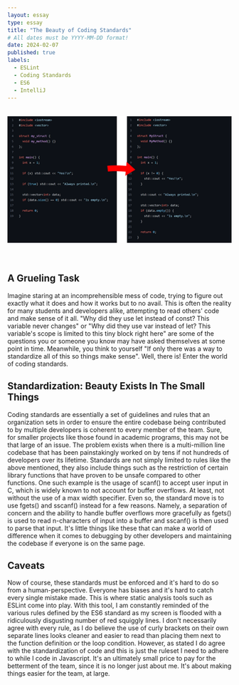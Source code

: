 ```yaml
---
layout: essay
type: essay
title: "The Beauty of Coding Standards"
# All dates must be YYYY-MM-DD format!
date: 2024-02-07
published: true
labels:
  - ESLint
  - Coding Standards
  - ES6
  - IntelliJ
---
```


<center> <img style="padding: 20px 0 35px 0" width="700px" class="" src="../img/coding-standards/coding-standards-format.png"> </center>

## A Grueling Task
Imagine staring at an incomprehensible mess of code, trying to figure out exactly what it does and how it works but to no avail. This is often the reality for many students and developers alike, attempting to read others' code and make sense of it all. "Why did they use let instead of const? This variable never changes" or "Why did they use var instead of let? This variable's scope is limited to this tiny block right here" are some of the questions you or someone you know may have asked themselves at some point in time. Meanwhile, you think to yourself "If only there was a way to standardize all of this so things make sense". Well, there is! Enter the world of coding standards.

## Standardization: Beauty Exists In The Small Things
Coding standards are essentially a set of guidelines and rules that an organization sets in order to ensure the entire codebase being contributed to by multiple developers is coherent to every member of the team. Sure, for smaller projects like those found in academic programs, this may not be that large of an issue. The problem exists when there is a multi-million line codebase that has been painstakingly worked on by tens if not hundreds of developers over its lifetime. Standards are not simply limited to rules like the above mentioned, they also include things such as the restriction of certain library functions that have proven to be unsafe compared to other functions. One such example is the usage of scanf() to accept user input in C, which is widely known to not account for buffer overflows. At least, not without the use of a max width specifier. Even so, the standard move is to use fgets() and sscanf() instead for a few reasons. Namely, a separation of concern and the ability to handle buffer overflows more gracefully as fgets() is used to read n-characters of input into a buffer and sscanf() is then used to parse that input. It's little things like these that can make a world of difference when it comes to debugging by other developers and maintaining the codebase if everyone is on the same page.

## Caveats
Now of course, these standards must be enforced and it's hard to do so from a human-perspective. Everyone has biases and it's hard to catch every single mistake made. This is where static analysis tools such as ESLint come into play. With this tool, I am constantly reminded of the various rules defined by the ES6 standard as my screen is flooded with a ridiculously disgusting number of red squiggly lines. I don't necessarily agree with every rule, as I do believe the use of curly brackets on their own separate lines looks cleaner and easier to read than placing them next to the function definition or the loop condition. However, as stated I do agree with the standardization of code and this is just the ruleset I need to adhere to while I code in Javascript. It's an ultimately small price to pay for the betterment of the team, since it is no longer just about me. It's about making things easier for the team, at large.